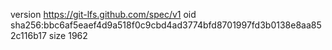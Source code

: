 version https://git-lfs.github.com/spec/v1
oid sha256:bbc6af5eaef4d9a518f0c9cbd4ad3774bfd8701997fd3b0138e8aa852c116b17
size 1962
